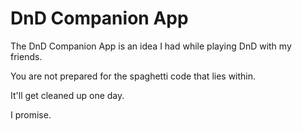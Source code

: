 # DnD Companion App

The DnD Companion App is an idea I had while playing DnD with my friends.

You are not prepared for the spaghetti code that lies within.

It'll get cleaned up one day.

I promise.
